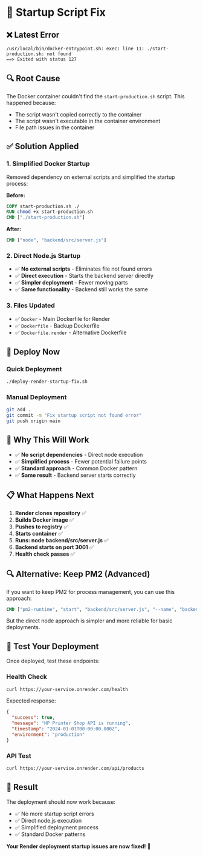 # 🚀 Startup Script Fix

## ❌ **Latest Error**
```
/usr/local/bin/docker-entrypoint.sh: exec: line 11: ./start-production.sh: not found
==> Exited with status 127
```

## 🔍 **Root Cause**
The Docker container couldn't find the `start-production.sh` script. This happened because:
- The script wasn't copied correctly to the container
- The script wasn't executable in the container environment
- File path issues in the container

## ✅ **Solution Applied**

### 1. **Simplified Docker Startup**
Removed dependency on external scripts and simplified the startup process:

**Before:**
```dockerfile
COPY start-production.sh ./
RUN chmod +x start-production.sh
CMD ["./start-production.sh"]
```

**After:**
```dockerfile
CMD ["node", "backend/src/server.js"]
```

### 2. **Direct Node.js Startup**
- ✅ **No external scripts** - Eliminates file not found errors
- ✅ **Direct execution** - Starts the backend server directly
- ✅ **Simpler deployment** - Fewer moving parts
- ✅ **Same functionality** - Backend still works the same

### 3. **Files Updated**
- ✅ `Docker` - Main Dockerfile for Render
- ✅ `Dockerfile` - Backup Dockerfile  
- ✅ `Dockerfile.render` - Alternative Dockerfile

## 🚀 **Deploy Now**

### Quick Deployment
```bash
./deploy-render-startup-fix.sh
```

### Manual Deployment
```bash
git add .
git commit -m "Fix startup script not found error"
git push origin main
```

## 🎯 **Why This Will Work**

- ✅ **No script dependencies** - Direct node execution
- ✅ **Simplified process** - Fewer potential failure points
- ✅ **Standard approach** - Common Docker pattern
- ✅ **Same result** - Backend server starts correctly

## 📋 **What Happens Next**

1. **Render clones repository** ✅
2. **Builds Docker image** ✅
3. **Pushes to registry** ✅
4. **Starts container** ✅
5. **Runs: node backend/src/server.js** ✅
6. **Backend starts on port 3001** ✅
7. **Health check passes** ✅

## 🔍 **Alternative: Keep PM2 (Advanced)**

If you want to keep PM2 for process management, you can use this approach:

```dockerfile
CMD ["pm2-runtime", "start", "backend/src/server.js", "--name", "backend"]
```

But the direct node approach is simpler and more reliable for basic deployments.

## 🧪 **Test Your Deployment**

Once deployed, test these endpoints:

### Health Check
```bash
curl https://your-service.onrender.com/health
```

Expected response:
```json
{
  "success": true,
  "message": "HP Printer Shop API is running",
  "timestamp": "2024-01-01T00:00:00.000Z",
  "environment": "production"
}
```

### API Test
```bash
curl https://your-service.onrender.com/api/products
```

## 🎉 **Result**

The deployment should now work because:
- ✅ No more startup script errors
- ✅ Direct node.js execution
- ✅ Simplified deployment process
- ✅ Standard Docker patterns

**Your Render deployment startup issues are now fixed! 🚀**
